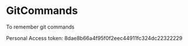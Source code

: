 # GitCommands
To remember git commands

Personal Access token:
8dae8b66a4f95f0f2eec44911fc324dc22322229
